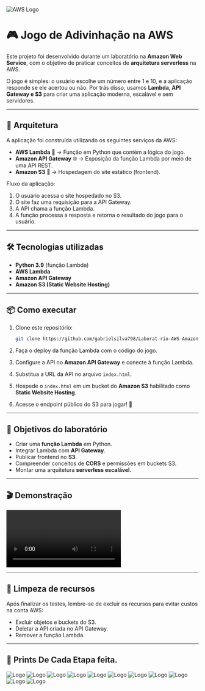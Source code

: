![AWS Logo](https://camo.githubusercontent.com/ecb07957af8fa1dafd763103a2732a8c156a607bb4cd9f13fe98176f91246756/68747470733a2f2f75706c6f61642e77696b696d656469612e6f72672f77696b6970656469612f636f6d6d6f6e732f392f39332f416d617a6f6e5f5765625f53657276696365735f4c6f676f2e737667)

# 🎮 Jogo de Adivinhação na AWS  

Este projeto foi desenvolvido durante um laboratório na **Amazon Web Service**, com o objetivo de praticar conceitos de **arquitetura serverless** na AWS.  

O jogo é simples: o usuário escolhe um número entre 1 e 10, e a aplicação responde se ele acertou ou não. Por trás disso, usamos **Lambda, API Gateway e S3** para criar uma aplicação moderna, escalável e sem servidores.  

---

## 🚀 Arquitetura  

A aplicação foi construída utilizando os seguintes serviços da AWS:  

- **AWS Lambda** 🐍 → Função em Python que contém a lógica do jogo.  
- **Amazon API Gateway** 🌐 → Exposição da função Lambda por meio de uma API REST.  
- **Amazon S3** 📂 → Hospedagem do site estático (frontend).  

Fluxo da aplicação:  

1. O usuário acessa o site hospedado no S3.  
2. O site faz uma requisição para a API Gateway.  
3. A API chama a função Lambda.  
4. A função processa a resposta e retorna o resultado do jogo para o usuário.  

---

## 🛠️ Tecnologias utilizadas  

- **Python 3.9** (função Lambda)  
- **AWS Lambda**  
- **Amazon API Gateway**  
- **Amazon S3 (Static Website Hosting)**  

---

## 📦 Como executar  

1. Clone este repositório:  
   ```bash
   git clone https://github.com/gabrielsilva798/Laborat-rio-AWS-Amazon-Web-Service---Jogo-de-Adivinha-o-com-AWS-Lambda-API-Gateway-e-S3.git
   ```

2. Faça o deploy da função Lambda com o código do jogo.  
3. Configure a API no **Amazon API Gateway** e conecte à função Lambda.  
4. Substitua a URL da API no arquivo `index.html`.  
5. Hospede o `index.html` em um bucket do **Amazon S3** habilitado como **Static Website Hosting**.  
6. Acesse o endpoint público do S3 para jogar! 🎉  

---

## 🎯 Objetivos do laboratório  

- Criar uma **função Lambda** em Python.  
- Integrar Lambda com **API Gateway**.  
- Publicar frontend no **S3**.  
- Compreender conceitos de **CORS** e permissões em buckets S3.  
- Montar uma arquitetura **serverless escalável**.  

---

## 🎬 Demonstração  

<video controls>
  <source src="video/Jogo_de_Adivinhação_2025-06-05_17-31-21.mp4" type="video/mp4">
</video>
  

---

## 🧹 Limpeza de recursos  

Após finalizar os testes, lembre-se de excluir os recursos para evitar custos na conta AWS:  

- Excluir objetos e buckets do S3.  
- Deletar a API criada no API Gateway.  
- Remover a função Lambda.  

---

## 📸 Prints  De Cada Etapa feita.
![Logo](imagens/Captura1.png)
![Logo](imagens/Captura2.png)
![Logo](imagens/Captura3.png)
![Logo](imagens/Captura4.png)
![Logo](imagens/Captura5.png)
![Logo](imagens/Captura6.png)
![Logo](imagens/Captura7.png)
![Logo](imagens/Captura8.png)
![Logo](imagens/Captura9.png)
![Logo](imagens/Captura10.png)
![Logo](imagens/Captura11.png)
